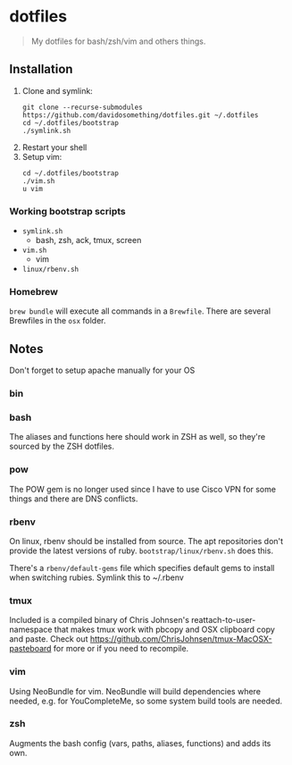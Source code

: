 # dotfiles

> My dotfiles for bash/zsh/vim and others things.

## Installation

1. Clone and symlink:
    ```
    git clone --recurse-submodules https://github.com/davidosomething/dotfiles.git ~/.dotfiles
    cd ~/.dotfiles/bootstrap
    ./symlink.sh
    ```
2. Restart your shell
3. Setup vim:
    ```
    cd ~/.dotfiles/bootstrap
    ./vim.sh
    u vim
    ```

### Working bootstrap scripts

* `symlink.sh`
    * bash, zsh, ack, tmux, screen
* `vim.sh`
    * vim
* `linux/rbenv.sh`

### Homebrew

`brew bundle` will execute all commands in a `Brewfile`. There are several
Brewfiles in the `osx` folder.

## Notes

Don't forget to setup apache manually for your OS

### bin

### bash

The aliases and functions here should work in ZSH as well, so they're sourced by the ZSH dotfiles.

### pow

The POW gem is no longer used since I have to use Cisco VPN for some things and there are DNS conflicts. 

### rbenv

On linux, rbenv should be installed from source. The apt repositories don't provide the latest versions of ruby. `bootstrap/linux/rbenv.sh` does this.

There's a `rbenv/default-gems` file which specifies default gems to install
when switching rubies. Symlink this to ~/.rbenv

### tmux

Included is a compiled binary of Chris Johnsen's reattach-to-user-namespace
that makes tmux work with pbcopy and OSX clipboard copy and paste.
Check out https://github.com/ChrisJohnsen/tmux-MacOSX-pasteboard for more or
if you need to recompile.

### vim

Using NeoBundle for vim.
NeoBundle will build dependencies where needed, e.g. for YouCompleteMe, so some system build tools are needed.

### zsh

Augments the bash config (vars, paths, aliases, functions) and adds its own.
